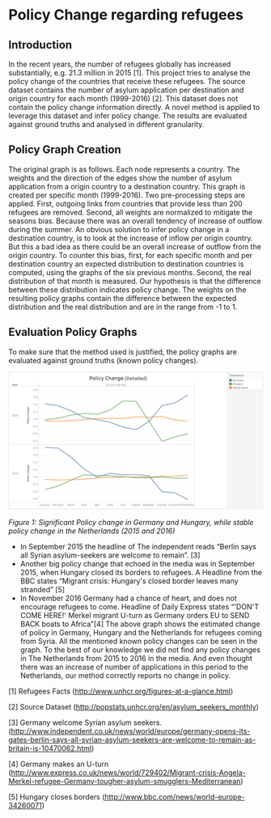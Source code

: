 # Policy Change regarding refugees

## Introduction
In the recent years, the number of refugees globally has increased substantially, e.g. 21.3 million in 2015 [1]. This project tries to analyse the policy change of the countries that receive these refugees. The source dataset contains the number of asylum application per destination and origin country for each month (1999-2016) [2]. This dataset does not contain the policy change information directly. A novel method is applied to leverage this dataset and infer policy change. The results are evaluated against ground truths and analysed in different granularity.

## Policy Graph Creation
The original graph is as follows. Each node represents a country. The weights and the direction of the edges show the number of asylum application from a origin country to a destination country. This graph is created per specific month (1999-2016).
Two pre-processing steps are applied. First, outgoing links from countries that provide less than 200 refugees are removed. Second, all weights are normalized to mitigate the seasons bias. Because there was an overall tendency of increase of outflow during the summer.
An obvious solution to infer policy change in a destination country, is to look at the increase of inflow per origin country. But this a bad idea as there could be an overall increase of outflow from the origin country. To counter this bias, first, for each specific month and per destination country an expected distribution to destination countries is computed, using the graphs of the six previous months. Second, the real distribution of that month is measured. Our hypothesis is that the difference between these distribution indicates policy change.  The weights on the resulting policy graphs contain the difference between the expected distribution and the real distribution and are in the range from -1 to 1.

## Evaluation Policy Graphs
To make sure that the method used is justified, the policy graphs are evaluated against ground truths (known policy changes).

![Figure 1](/images/local_policy_change.PNG)

*Figure 1: Significant Policy change in Germany and Hungary, while stable policy change in the Netherlands (2015 and 2016)*
- In September 2015 the headline of The independent reads “Berlin says all Syrian asylum-seekers are welcome to remain”. [3]
- Another big policy change that echoed in the media was in September 2015, when Hungary closed its borders to refugees. A Headline from the BBC states “Migrant crisis: Hungary's closed border leaves many stranded” [5]
- In November 2016 Germany had a chance of heart, and does not encourage refugees to come. Headline of Daily Express states “'DON'T COME HERE!' Merkel migrant U-turn as Germany orders EU to SEND BACK boats to Africa”[4]
The above  graph shows the estimated change of policy in Germany, Hungary and the Netherlands for refugees coming from Syria. All the mentioned known policy changes can be seen in the graph. To the best of our knowledge we did not find any policy changes in The Netherlands from 2015 to 2016 in the media. And even thought there was an increase of number of applications in this period to the Netherlands, our method correctly reports no change in policy.

[1] Refugees Facts (http://www.unhcr.org/figures-at-a-glance.html)

[2] Source Dataset (http://popstats.unhcr.org/en/asylum_seekers_monthly)

[3] Germany welcome Syrian asylum seekers. (http://www.independent.co.uk/news/world/europe/germany-opens-its-gates-berlin-says-all-syrian-asylum-seekers-are-welcome-to-remain-as-britain-is-10470062.html)

[4] Germany makes an U-turn (http://www.express.co.uk/news/world/729402/Migrant-crisis-Angela-Merkel-refugee-Germany-tougher-asylum-smugglers-Mediterranean)

[5] Hungary closes borders (http://www.bbc.com/news/world-europe-34260071)
